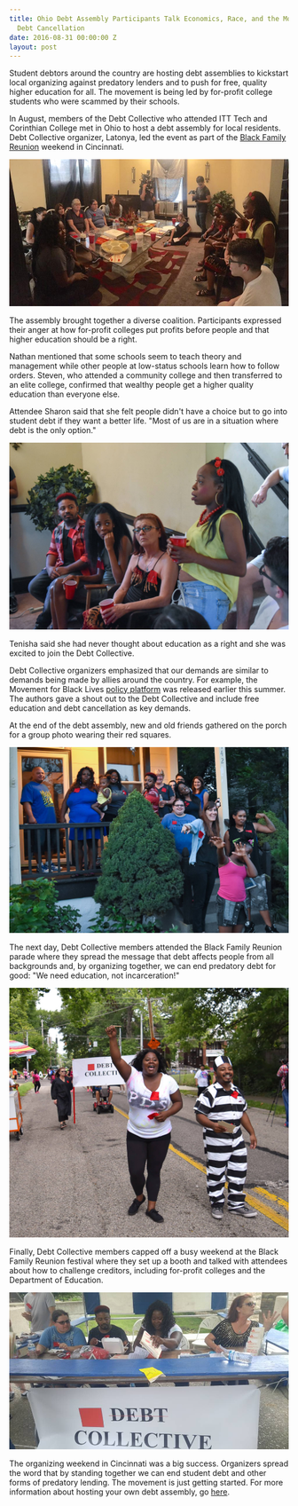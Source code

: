 ```yaml
---
title: Ohio Debt Assembly Participants Talk Economics, Race, and the Movement for
  Debt Cancellation
date: 2016-08-31 00:00:00 Z
layout: post
---
```


Student debtors around the country are hosting debt assemblies to kickstart local organizing against predatory lenders and to push for free, quality higher education for all. The movement is being led by for-profit college students who were scammed by their schools. 

In August, members of the Debt Collective who attended ITT Tech and Corinthian College met in Ohio to host a debt assembly for local residents. Debt Collective organizer, Latonya, led the event as part of the [Black Family Reunion](http://www.myblackfamilyreunion.org/) weekend in Cincinnati. 

![alt](/assets/images/2016/08/panorama_n.jpg)

The assembly brought together a diverse coalition. Participants expressed their anger at how for-profit colleges put profits before people and that higher education should be a right. 

Nathan mentioned that some schools seem to teach theory and management while other people at low-status schools learn how to follow orders. Steven, who attended a community college and then transferred to an elite college, confirmed that wealthy people get a higher quality education than everyone else. 

Attendee Sharon said that she felt people didn't have a choice but to go into student debt if they want a better life. "Most of us are in a situation where debt is the only option."

![alt](/assets/images/2016/08/debtors-assembly-1.jpg)

Tenisha said she had never thought about education as a right and she was excited to join the Debt Collective.

Debt Collective organizers emphasized that our demands are similar to demands being made by allies around the country. For example, the Movement for Black Lives [policy platform](http://policy.m4bl.org/) was released earlier this summer. The authors gave a shout out to the Debt Collective and include free education and debt cancellation as key demands. 

At the end of the debt assembly, new and old friends gathered on the porch for a group photo wearing their red squares.

![alt](/assets/images/2016/08/debtors-assembly-crew.jpg)

The next day, Debt Collective members attended the Black Family Reunion parade where they spread the message that debt affects people from all backgrounds and, by organizing together, we can end predatory debt for good: "We need education, not incarceration!"

![alt](/assets/images/2016/08/latonya.jpg)

Finally, Debt Collective members capped off a busy weekend at the Black Family Reunion festival where they set up a booth and talked with attendees about how to challenge creditors, including for-profit colleges and the Department of Education. 

![alt](/assets/images/2016/08/booth.jpg)

The organizing weekend in Cincinnati was a big success. Organizers spread the word that by standing together we can end student debt and other forms of predatory lending. The movement is just getting started. For more information about hosting your own debt assembly, go [here](http://blog.debtcollective.org/how-to-get-organized-host-a-local-debt-assembly/). 








